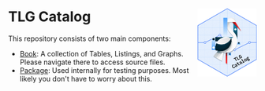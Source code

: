 # TLG Catalog <a href='https://insightsengineering.github.io/tlg-catalog/'><img src="book/assets/img/logo.png" align="right" height="139" style="max-width: 100%; max-height: 139px;"/></a>

This repository consists of two main components:

* [Book](https://github.com/insightsengineering/tlg-catalog/tree/main/book): A collection of Tables, Listings, and Graphs. Please navigate there to access source files.
* [Package](https://github.com/insightsengineering/tlg-catalog/tree/main/package): Used internally for testing purposes. Most likely you don't have to worry about this.
